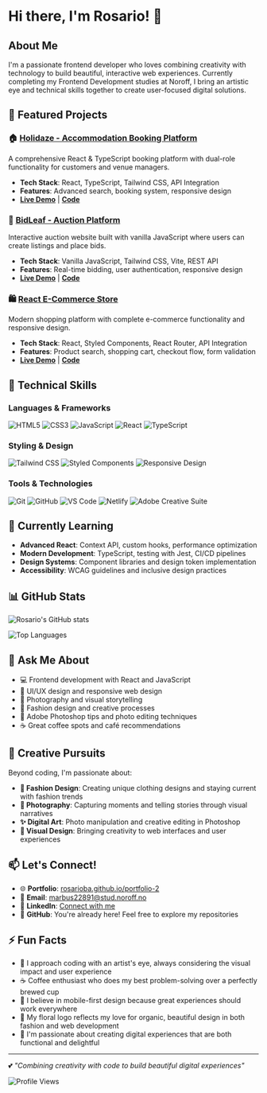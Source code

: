 # Hi there, I'm Rosario! 👋

## About Me
I'm a passionate frontend developer who loves combining creativity with technology to build beautiful, interactive web experiences. Currently completing my Frontend Development studies at Noroff, I bring an artistic eye and technical skills together to create user-focused digital solutions.

## 🚀 Featured Projects

### 🏠 [Holidaze - Accommodation Booking Platform](https://rosarioba.github.io/holidaze-booking-app/)
A comprehensive React & TypeScript booking platform with dual-role functionality for customers and venue managers.
- **Tech Stack**: React, TypeScript, Tailwind CSS, API Integration
- **Features**: Advanced search, booking system, responsive design
- **[Live Demo](https://rosarioba.github.io/holidaze-booking-app/)** | **[Code](https://github.com/RosarioBA/holidaze-booking-app)**

### 🍃 [BidLeaf - Auction Platform](https://bidleaf.netlify.app/)
Interactive auction website built with vanilla JavaScript where users can create listings and place bids.
- **Tech Stack**: Vanilla JavaScript, Tailwind CSS, Vite, REST API
- **Features**: Real-time bidding, user authentication, responsive design
- **[Live Demo](https://bidleaf.netlify.app/)** | **[Code](https://github.com/RosarioBA/Semester-project-2)**

### 🛍️ [React E-Commerce Store](https://react-eshop-maria.netlify.app/)
Modern shopping platform with complete e-commerce functionality and responsive design.
- **Tech Stack**: React, Styled Components, React Router, API Integration
- **Features**: Product search, shopping cart, checkout flow, form validation
- **[Live Demo](https://react-eshop-maria.netlify.app/)** | **[Code](https://github.com/RosarioBA/react-ecom-store)**

## 💼 Technical Skills

### **Languages & Frameworks**
![HTML5](https://img.shields.io/badge/HTML5-E34F26?style=flat-square&logo=html5&logoColor=white)
![CSS3](https://img.shields.io/badge/CSS3-1572B6?style=flat-square&logo=css3&logoColor=white)
![JavaScript](https://img.shields.io/badge/JavaScript-F7DF1E?style=flat-square&logo=javascript&logoColor=black)
![React](https://img.shields.io/badge/React-61DAFB?style=flat-square&logo=react&logoColor=black)
![TypeScript](https://img.shields.io/badge/TypeScript-3178C6?style=flat-square&logo=typescript&logoColor=white)

### **Styling & Design**
![Tailwind CSS](https://img.shields.io/badge/Tailwind_CSS-38B2AC?style=flat-square&logo=tailwind-css&logoColor=white)
![Styled Components](https://img.shields.io/badge/Styled_Components-DB7093?style=flat-square&logo=styled-components&logoColor=white)
![Responsive Design](https://img.shields.io/badge/Responsive_Design-FF6B6B?style=flat-square&logo=css3&logoColor=white)

### **Tools & Technologies**
![Git](https://img.shields.io/badge/Git-F05032?style=flat-square&logo=git&logoColor=white)
![GitHub](https://img.shields.io/badge/GitHub-181717?style=flat-square&logo=github&logoColor=white)
![VS Code](https://img.shields.io/badge/VS_Code-007ACC?style=flat-square&logo=visual-studio-code&logoColor=white)
![Netlify](https://img.shields.io/badge/Netlify-00C7B7?style=flat-square&logo=netlify&logoColor=white)
![Adobe Creative Suite](https://img.shields.io/badge/Adobe_Creative_Suite-FF0000?style=flat-square&logo=adobe&logoColor=white)

## 🌱 Currently Learning
- **Advanced React**: Context API, custom hooks, performance optimization
- **Modern Development**: TypeScript, testing with Jest, CI/CD pipelines
- **Design Systems**: Component libraries and design token implementation
- **Accessibility**: WCAG guidelines and inclusive design practices

## 📊 GitHub Stats
![Rosario's GitHub stats](https://github-readme-stats.vercel.app/api?username=RosarioBA&show_icons=true&theme=tokyonight)

![Top Languages](https://github-readme-stats.vercel.app/api/top-langs/?username=RosarioBA&layout=compact&theme=tokyonight)

## 💬 Ask Me About
- 💻 Frontend development with React and JavaScript
- 🎨 UI/UX design and responsive web design
- 📸 Photography and visual storytelling
- 👗 Fashion design and creative processes
- 🎨 Adobe Photoshop tips and photo editing techniques
- ☕ Great coffee spots and café recommendations

## 🎨 Creative Pursuits
Beyond coding, I'm passionate about:
- **🎨 Fashion Design**: Creating unique clothing designs and staying current with fashion trends
- **📸 Photography**: Capturing moments and telling stories through visual narratives
- **✨ Digital Art**: Photo manipulation and creative editing in Photoshop
- **🎪 Visual Design**: Bringing creativity to web interfaces and user experiences

## 📫 Let's Connect!
- 🌐 **Portfolio**: [rosarioba.github.io/portfolio-2](https://rosarioba.github.io/portfolio-2)
- 📧 **Email**: marbus22891@stud.noroff.no
- 💼 **LinkedIn**: [Connect with me](https://linkedin.com/in/rosarioba)
- 🐙 **GitHub**: You're already here! Feel free to explore my repositories

## ⚡ Fun Facts
- 🎨 I approach coding with an artist's eye, always considering the visual impact and user experience
- ☕ Coffee enthusiast who does my best problem-solving over a perfectly brewed cup
- 📱 I believe in mobile-first design because great experiences should work everywhere
- 🌸 My floral logo reflects my love for organic, beautiful design in both fashion and web development
- 🎯 I'm passionate about creating digital experiences that are both functional and delightful

---

💕 *"Combining creativity with code to build beautiful digital experiences"*

![Profile Views](https://komarev.com/ghpvc/?username=RosarioBA&color=blueviolet&style=flat-square)
